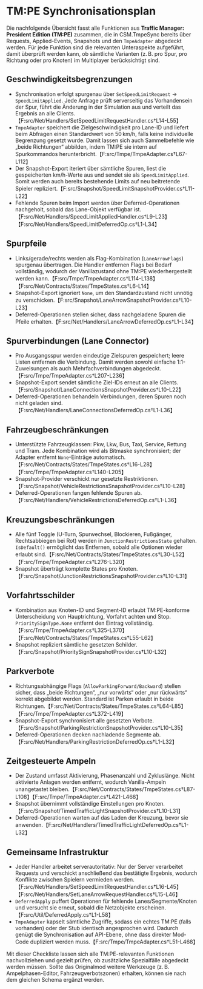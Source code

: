 # TM:PE Synchronisationsplan

Die nachfolgende Übersicht fasst alle Funktionen aus **Traffic Manager: President Edition (TM:PE)** zusammen, die in CSM.TmpeSync bereits über Requests, Applied-Events, Snapshots und den `TmpeAdapter` abgedeckt werden. Für jede Funktion sind die relevanten Unteraspekte aufgeführt, damit überprüft werden kann, ob sämtliche Varianten (z. B. pro Spur, pro Richtung oder pro Knoten) im Multiplayer berücksichtigt sind.

## Geschwindigkeitsbegrenzungen
- Synchronisation erfolgt spurgenau über `SetSpeedLimitRequest` → `SpeedLimitApplied`. Jede Anfrage prüft serverseitig das Vorhandensein der Spur, führt die Änderung in der Simulation aus und verteilt das Ergebnis an alle Clients.【F:src/Net/Handlers/SetSpeedLimitRequestHandler.cs†L14-L55】
- `TmpeAdapter` speichert die Zielgeschwindigkeit pro Lane-ID und liefert beim Abfragen einen Standardwert von 50 km/h, falls keine individuelle Begrenzung gesetzt wurde. Damit lassen sich auch Sammelbefehle wie „beide Richtungen“ abbilden, indem TM:PE sie intern auf Spurkommandos herunterbricht.【F:src/Tmpe/TmpeAdapter.cs†L67-L112】
- Der Snapshot-Export iteriert über sämtliche Spuren, liest die gespeicherten km/h-Werte aus und sendet sie als `SpeedLimitApplied`. Somit werden auch bereits bestehende Limits auf neu beitretende Spieler repliziert.【F:src/Snapshot/SpeedLimitSnapshotProvider.cs†L11-L22】
- Fehlende Spuren beim Import werden über Deferred-Operationen nachgeholt, sobald das Lane-Objekt verfügbar ist.【F:src/Net/Handlers/SpeedLimitAppliedHandler.cs†L9-L23】【F:src/Net/Handlers/SpeedLimitDeferredOp.cs†L1-L34】

## Spurpfeile
- Links/gerade/rechts werden als Flag-Kombination (`LaneArrowFlags`) spurgenau übertragen. Die Handler entfernen Flags bei Bedarf vollständig, wodurch der Vanillazustand ohne TM:PE wiederhergestellt werden kann.【F:src/Tmpe/TmpeAdapter.cs†L114-L138】【F:src/Net/Contracts/States/TmpeStates.cs†L6-L14】
- Snapshot-Export ignoriert `None`, um den Standardzustand nicht unnötig zu verschicken.【F:src/Snapshot/LaneArrowSnapshotProvider.cs†L10-L23】
- Deferred-Operationen stellen sicher, dass nachgeladene Spuren die Pfeile erhalten.【F:src/Net/Handlers/LaneArrowDeferredOp.cs†L1-L34】

## Spurverbindungen (Lane Connector)
- Pro Ausgangsspur werden eindeutige Zielspuren gespeichert; leere Listen entfernen die Verbindung. Damit werden sowohl einfache 1:1-Zuweisungen als auch Mehrfachverbindungen abgedeckt.【F:src/Tmpe/TmpeAdapter.cs†L207-L236】
- Snapshot-Export sendet sämtliche Ziel-IDs erneut an alle Clients.【F:src/Snapshot/LaneConnectionsSnapshotProvider.cs†L10-L22】
- Deferred-Operationen behandeln Verbindungen, deren Spuren noch nicht geladen sind.【F:src/Net/Handlers/LaneConnectionsDeferredOp.cs†L1-L36】

## Fahrzeugbeschränkungen
- Unterstützte Fahrzeugklassen: Pkw, Lkw, Bus, Taxi, Service, Rettung und Tram. Jede Kombination wird als Bitmaske synchronisiert; der Adapter entfernt `None`-Einträge automatisch.【F:src/Net/Contracts/States/TmpeStates.cs†L16-L28】【F:src/Tmpe/TmpeAdapter.cs†L140-L205】
- Snapshot-Provider verschickt nur gesetzte Restriktionen.【F:src/Snapshot/VehicleRestrictionsSnapshotProvider.cs†L10-L28】
- Deferred-Operationen fangen fehlende Spuren ab.【F:src/Net/Handlers/VehicleRestrictionsDeferredOp.cs†L1-L36】

## Kreuzungsbeschränkungen
- Alle fünf Toggle (U-Turn, Spurwechsel, Blockieren, Fußgänger, Rechtsabbiegen bei Rot) werden in `JunctionRestrictionsState` gehalten. `IsDefault()` ermöglicht das Entfernen, sobald alle Optionen wieder erlaubt sind.【F:src/Net/Contracts/States/TmpeStates.cs†L30-L52】【F:src/Tmpe/TmpeAdapter.cs†L276-L320】
- Snapshot überträgt komplette States pro Knoten.【F:src/Snapshot/JunctionRestrictionsSnapshotProvider.cs†L10-L31】

## Vorfahrtsschilder
- Kombination aus Knoten-ID und Segment-ID erlaubt TM:PE-konforme Unterscheidung von Hauptrichtung, Vorfahrt achten und Stop. `PrioritySignType.None` entfernt den Eintrag vollständig.【F:src/Tmpe/TmpeAdapter.cs†L325-L370】【F:src/Net/Contracts/States/TmpeStates.cs†L55-L62】
- Snapshot repliziert sämtliche gesetzten Schilder.【F:src/Snapshot/PrioritySignSnapshotProvider.cs†L10-L32】

## Parkverbote
- Richtungsabhängige Flags (`AllowParkingForward/Backward`) stellen sicher, dass „beide Richtungen“, „nur vorwärts“ oder „nur rückwärts“ korrekt abgebildet werden. Standard ist Parken erlaubt in beide Richtungen.【F:src/Net/Contracts/States/TmpeStates.cs†L64-L85】【F:src/Tmpe/TmpeAdapter.cs†L372-L419】
- Snapshot-Export synchronisiert alle gesetzten Verbote.【F:src/Snapshot/ParkingRestrictionSnapshotProvider.cs†L10-L35】
- Deferred-Operationen decken nachladende Segmente ab.【F:src/Net/Handlers/ParkingRestrictionDeferredOp.cs†L1-L32】

## Zeitgesteuerte Ampeln
- Der Zustand umfasst Aktivierung, Phasenanzahl und Zykluslänge. Nicht aktivierte Anlagen werden entfernt, wodurch Vanilla-Ampeln unangetastet bleiben.【F:src/Net/Contracts/States/TmpeStates.cs†L87-L108】【F:src/Tmpe/TmpeAdapter.cs†L421-L468】
- Snapshot übernimmt vollständige Einstellungen pro Knoten.【F:src/Snapshot/TimedTrafficLightSnapshotProvider.cs†L10-L31】
- Deferred-Operationen warten auf das Laden der Kreuzung, bevor sie anwenden.【F:src/Net/Handlers/TimedTrafficLightDeferredOp.cs†L1-L32】

## Gemeinsame Infrastruktur
- Jeder Handler arbeitet serverautoritativ: Nur der Server verarbeitet Requests und verschickt anschließend das bestätigte Ergebnis, wodurch Konflikte zwischen Spielern vermieden werden.【F:src/Net/Handlers/SetSpeedLimitRequestHandler.cs†L16-L45】【F:src/Net/Handlers/SetLaneArrowRequestHandler.cs†L15-L46】
- `DeferredApply` puffert Operationen für fehlende Lanes/Segmente/Knoten und versucht sie erneut, sobald die Netzobjekte erscheinen.【F:src/Util/DeferredApply.cs†L1-L58】
- `TmpeAdapter` kapselt sämtliche Zugriffe, sodass ein echtes TM:PE (falls vorhanden) oder der Stub identisch angesprochen wird. Dadurch genügt die Synchronisation auf API-Ebene, ohne dass direkter Mod-Code dupliziert werden muss.【F:src/Tmpe/TmpeAdapter.cs†L51-L468】

Mit dieser Checkliste lassen sich alle TM:PE-relevanten Funktionen nachvollziehen und gezielt prüfen, ob zusätzliche Spezialfälle abgedeckt werden müssen. Sollte das Originalmod weitere Werkzeuge (z. B. Ampelphasen-Editor, Fahrzeugverbotszonen) erhalten, können sie nach dem gleichen Schema ergänzt werden.
